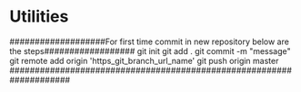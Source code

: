 # Utilities
###################For first time commit in new repository below are the steps##################
git init
git add .
git commit -m "message"
git remote add origin 'https_git_branch_url_name'
git push origin master
####################################################################
